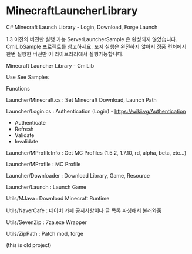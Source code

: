 # MinecraftLauncherLibrary
C# Minecraft Launch Library - Login, Download, Forge Launch

1.3 이전의 버전만 실행 가능
ServerLauncherSample 은 완성되지 않았습니다.
CmlLibSample 프로젝트를 참고하세요.
포지 실행은 완전하지 않아서 정품 런처에서 한번 실행한 버전만 이 라이브러리에서 실행가능합니다.

Minecraft Launcher Library - CmlLib

Use
See Samples

Functions

Launcher/Minecraft.cs : 
Set Minecraft Download, Launch Path

Launcher/Login.cs : 
Authentication (Login) - https://wiki.vg/Authentication
 - Authenticate
 - Refresh
 - Validate
 - Invalidate

Launcher/MProfileInfo : 
Get MC Profiles (1.5.2, 1.7.10, rd, alpha, beta, etc...)

Launcher/MProfile : 
MC Profile

Launcher/Downloader : 
Download Library, Game, Resource

Launcher/Launch : 
Launch Game

Utils/MJava : 
Download Minecraft Runtime

Utils/NaverCafe : 
네이버 카페 공지사항이나 글 목록 파싱해서 불러와줌

Utils/SevenZip : 
7za.exe Wrapper

Utils/ZipPath : 
Patch mod, forge


(this is old project)

